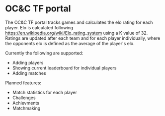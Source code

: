 # OC&C TF portal

The OC&C TF portal tracks games and calculates the elo rating for each player. Elo is calculated following https://en.wikipedia.org/wiki/Elo_rating_system using a K value of 32. 
Ratings are updated after each team and for each player individually, where the opponents elo is defined as the average of the player's elo.

Currently the following are supported:
* Adding players
* Showing current leaderboard for individual players
* Adding matches

Planned features:
* Match statistics for each player
* Challenges
* Achievments
* Matchmaking
